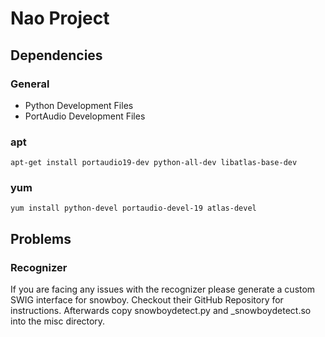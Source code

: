 # Nao Project
## Dependencies
### General
* Python Development Files
* PortAudio Development Files
### apt

`apt-get install portaudio19-dev python-all-dev libatlas-base-dev` 
### yum

`yum install python-devel portaudio-devel-19 atlas-devel`

## Problems
### Recognizer
If you are facing any issues with the recognizer please generate a custom SWIG interface for snowboy.
Checkout their GitHub Repository for instructions. Afterwards copy snowboydetect.py and _snowboydetect.so into
the misc directory.

